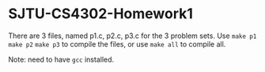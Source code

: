 # SJTU-CS4302-Homework1

There are 3 files, named p1.c, p2.c, p3.c for the 3 problem sets.
Use 
`make p1`
`make p2`
`make p3`
to compile the files, or use `make all` to compile all.

Note: need to have `gcc` installed.